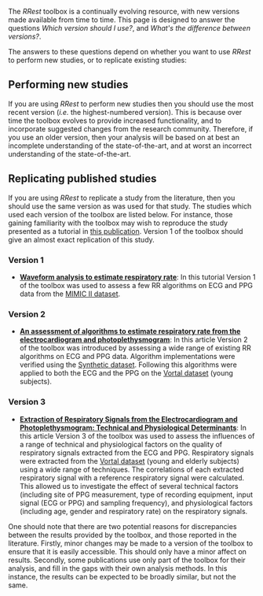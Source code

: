 The _RRest_ toolbox is a continually evolving resource, with new versions made available from time to time. This page is designed to answer the questions _Which version should I use?_, and _What's the difference between versions?_.

The answers to these questions depend on whether you want to use _RRest_ to perform new studies, or to replicate existing studies:

## Performing new studies

If you are using _RRest_ to perform new studies then you should use the most recent version (_i.e._ the highest-numbered version). This is because over time the toolbox evolves to provide increased functionality, and to incorporate suggested changes from the research community. Therefore, if you use an older version, then your analysis will be based on at best an incomplete understanding of the state-of-the-art, and at worst an incorrect understanding of the state-of-the-art.

## Replicating published studies

If you are using _RRest_ to replicate a study from the literature, then you should use the same version as was used for that study. The studies which used each version of the toolbox are listed below. For instance, those gaining familiarity with the toolbox may wish to reproduce the study presented as a tutorial in [this publication](http://peterhcharlton.github.io/RRest/waveform_analysis.html). Version 1 of the toolbox should give an almost exact replication of this study.

### Version 1
* **[Waveform analysis to estimate respiratory rate](http://peterhcharlton.github.io/RRest/waveform_analysis.html)**: In this tutorial Version 1 of the toolbox was used to assess a few RR algorithms on ECG and PPG data from the [MIMIC II dataset](http://peterhcharlton.github.io/RRest/mimicii_dataset.html).

### Version 2
* **[An assessment of algorithms to estimate respiratory rate from the electrocardiogram and photoplethysmogram](http://peterhcharlton.github.io/RRest/yhvs_assessment.html)**: In this article Version 2 of the toolbox was introduced by assessing a wide range of existing RR algorithms on ECG and PPG data. Algorithm implementations were verified using the [Synthetic dataset](http://peterhcharlton.github.io/RRest/synthetic_dataset.html). Following this algorithms were applied to both the ECG and the PPG on the [Vortal dataset](http://peterhcharlton.github.io/RRest/vortal_dataset.html) (young subjects).

### Version 3
* **[Extraction of Respiratory Signals from the Electrocardiogram and Photoplethysmogram: Technical and Physiological Determinants](http://peterhcharlton.github.io/RRest/factors_assessment.html)**: 
In this article Version 3 of the toolbox was used to assess the influences of a range of technical and physiological factors on the quality of respiratory signals extracted from the ECG and PPG. Respiratory signals were extracted from the [Vortal dataset](http://peterhcharlton.github.io/RRest/vortal_dataset.html) (young and elderly subjects) using a wide range of techniques. The correlations of each extracted respiratory signal with a reference respiratory signal were calculated. This allowed us to investigate the effect of several technical factors (including site of PPG measurement, type of recording equipment, input signal (ECG or PPG) and sampling frequency), and physiological factors (including age, gender and respiratory rate) on the respiratory signals.


One should note that there are two potential reasons for discrepancies between the results provided by the toolbox, and those reported in the literature. Firstly, minor changes may be made to a version of the toolbox to ensure that it is easily accessible. This should only have a minor affect on results. Secondly, some publications use only part of the toolbox for their analysis, and fill in the gaps with their own analysis methods. In this instance, the results can be expected to be broadly similar, but not the same.
